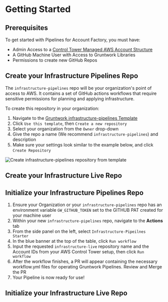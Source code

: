 # Getting Started

## Prerequisites

To get started with Pipelines for Account Factory, you must have:

- Admin Access to a [Control Tower Managed AWS Account Structure](/foundations/accounts/enable-control-tower)
- A GitHub Machine User with Access to Gruntwork Libraries
- Permissions to create new GitHub Repos

## Create your Infrastructure Pipelines Repo

The `infrastructure-pipelines` repo will be your organization's point of access to AWS.  It contains a set of
GitHub actions workflows that require sensitive permissions for planning and applying infrastructure.

To create this repository in your organization:

1. Navigate to the [Gruntwork infrastructure-pipelines Template](https://github.com/gruntwork-io/infrastructure-pipelines-starter)
1. Click `Use this template`, then `Create a new repository`
1. Select your organization from the `Owner` drop-down
1. Give the repo a name (We recommend `infrastructure-pipelines`) and description
1. Make sure your settings look similar to the example below, and click `Create Repository`

![Create infrastructure-pipelines repository from template](/img/devops-foundations/pipelines/create-infra-pipelines.png)


## Create your Infrastructure Live Repo

## Initialize your Infrastructure Pipelines Repo

1. Ensure your Organization or your `infrastructure-pipelines` repo has an environment variable `GW_GITHUB_TOKEN` set to the GITHUB PAT created for your machine user
1. Within your new `infrastructure-pipelines` repo, navigate to the **Actions** tab
1. From the side panel on the left, select `Infrastructure-Pipeilnes Starter`
1. In the blue banner at the top of the table, click `Run workflow`
1. Input the requested `infrastructure-live` repository name and the Account IDs from your AWS Control Tower setup, then click `Run workflow`
1. After the workflow finishes, a PR will appear containing the necessary workflow.yml files for operating Gruntwork Pipelines. Review and Merge the PR
1. Your Pipeline is now ready for use!

## Initialize your Infrastructure Live Repo
